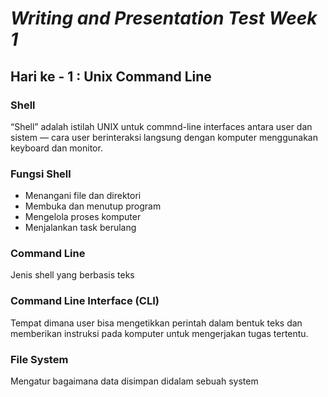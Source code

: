 # _Writing and Presentation Test Week 1_

## Hari ke - 1 : Unix Command Line

### Shell

“Shell” adalah istilah UNIX untuk commnd-line interfaces antara user dan sistem — cara user berinteraksi langsung dengan komputer menggunakan keyboard dan monitor.

### Fungsi Shell

- Menangani file dan direktori
- Membuka dan menutup program
- Mengelola proses komputer
- Menjalankan task berulang

### Command Line

Jenis shell yang berbasis teks

### Command Line Interface (CLI)

Tempat dimana user bisa mengetikkan perintah dalam bentuk teks dan memberikan instruksi pada komputer untuk mengerjakan tugas tertentu.

### File System

Mengatur bagaimana data disimpan didalam sebuah system
